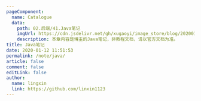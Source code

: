 ```yaml
---
pageComponent:
  name: Catalogue
  data:
    path: 02.后端/41.Java笔记
    imgUrl: https://cdn.jsdelivr.net/gh/xugaoyi/image_store/blog/20200112120340.png
    description: 本章内容是博主的Java笔记，非教程文档，请以官方文档为准。
title: Java笔记
date: 2020-01-12 11:51:53
permalink: /note/java/
article: false
comment: false
editLink: false
author:
  name: lingxin
  link: https://github.com/linxin1123
---
```

